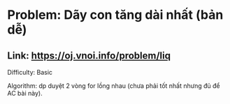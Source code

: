 # Problem: Dãy con tăng dài nhất (bản dễ)

## Link: <https://oj.vnoi.info/problem/liq>

Difficulty: Basic

Algorithm: dp duyệt 2 vòng for lồng nhau (chưa phải tốt nhất nhưng đủ để AC bài này).
